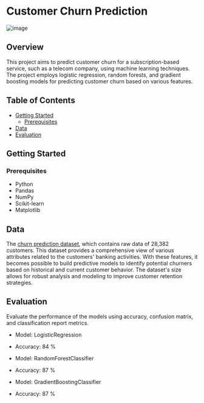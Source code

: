 # Customer Churn Prediction
![image](https://github.com/AmiraQadry/CAMPUSCODER-CustomerChurnPrediction/assets/106974489/733d17e1-651f-4a5a-9d07-086a01e1608f)

## Overview

This project aims to predict customer churn for a subscription-based service, such as a telecom company, using machine learning techniques. 
The project employs logistic regression, random forests, and gradient boosting models for predicting customer churn based on various features.

## Table of Contents

- [Getting Started](#getting-started)
  - [Prerequisites](#prerequisites)
- [Data](#data)
- [Evaluation](#evaluation)

## Getting Started

### Prerequisites

- Python 
- Pandas 
- NumPy 
- Scikit-learn
- Matplotlib

## Data

The [churn prediction dataset](https://www.kaggle.com/datasets/pentakrishnakishore/bank-customer-churn-data), which contains raw data of 28,382 customers. 
This dataset provides a comprehensive view of various attributes related to the customers' banking activities. 
With these features, it becomes possible to build predictive models to identify potential churners based on historical and current customer behavior. 
The dataset's size allows for robust analysis and modeling to improve customer retention strategies.

## Evaluation

Evaluate the performance of the models using accuracy, confusion matrix, and classification report metrics.

- Model: LogisticRegression
- Accuracy: 84 %

- Model: RandomForestClassifier
- Accuracy: 87 %

- Model: GradientBoostingClassifier
- Accuracy: 87 %
